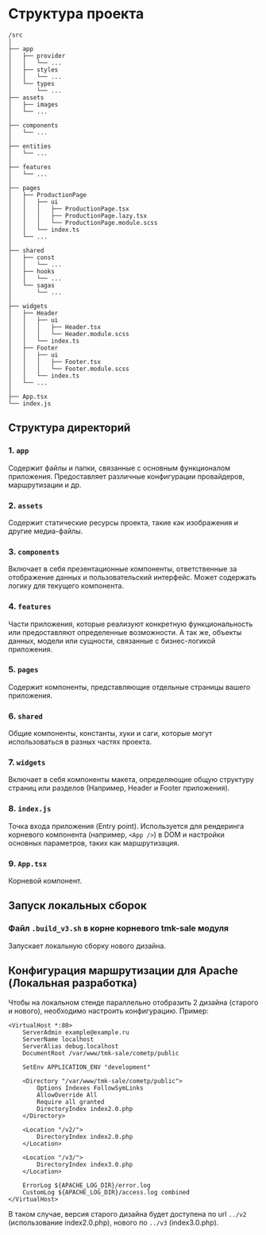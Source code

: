 # Структура проекта
```
/src
│
├── app
│   ├── provider
│   │   └── ...
│   ├── styles
│   │   └── ...
│   └── types
│       └── ...
├── assets
│   ├── images
│   └── ...
│
├── components
│   └── ...
│
├── entities
│   └── ...
│
├── features
│   └── ...
│
├── pages
│   ├── ProductionPage
│   │   ├── ui
│   │   │   ├── ProductionPage.tsx
│   │   │   ├── ProductionPage.lazy.tsx
│   │   │   └── ProductionPage.module.scss
│   │   └── index.ts
│   └── ...
│
├── shared
│   ├── const
│   │   └── ...
│   ├── hooks
│   │   └── ...
│   └── sagas
│       └── ...
│
├── widgets
│   ├── Header
│   │   ├── ui
│   │   │   ├── Header.tsx
│   │   │   └── Header.module.scss
│   │   └── index.ts
│   ├── Footer
│   │   ├── ui
│   │   │   ├── Footer.tsx
│   │   │   └── Footer.module.scss
│   │   └── index.ts
│   └── ...
│
├── App.tsx
└── index.js
```

## Структура директорий

### 1. `app`
Содержит файлы и папки, связанные с основным функционалом приложения.
Предоставляет различные конфигурации провайдеров, маршрутизации и др.

### 2. `assets`
Содержит статические ресурсы проекта, такие как изображения и другие медиа-файлы.

### 3. `components`
Включает в себя презентационные компоненты, ответственные за отображение данных и пользовательский интерфейс.
Может содержать логику для текущего компонента.

### 4. `features`
Части приложения, которые реализуют конкретную функциональность или предоставляют определенные возможности.
А так же, объекты данных, модели или сущности, связанные с бизнес-логикой приложения.

### 5. `pages`
Содержит компоненты, представляющие отдельные страницы вашего приложения.

### 6. `shared`
Общие компоненты, константы, хуки и саги, которые могут использоваться в разных частях проекта.

### 7. `widgets`
Включает в себя компоненты макета, определяющие общую структуру страниц или разделов (Например, Header и Footer приложения).

### 8. `index.js`
Точка входа приложения (Entry point). Используется для рендеринга корневого компонента (например, `<App />`) в DOM и настройки основных параметров, таких как маршрутизация.

### 9. `App.tsx`
Корневой компонент.

## Запуск локальных сборок

### Файл `.build_v3.sh` в корне корневого tmk-sale модуля
Запускает локальную сборку нового дизайна.

## Конфигурация маршрутизации для Apache (Локальная разработка)
Чтобы на локальном стенде параллельно отобразить 2 дизайна (старого и нового), необходимо настроить конфигурацию. Пример:

```
<VirtualHost *:80>
    ServerAdmin example@example.ru
    ServerName localhost
    ServerAlias debug.localhost
    DocumentRoot /var/www/tmk-sale/cometp/public

    SetEnv APPLICATION_ENV "development"

    <Directory "/var/www/tmk-sale/cometp/public">
        Options Indexes FollowSymLinks
        AllowOverride All
        Require all granted
        DirectoryIndex index2.0.php
    </Directory>

    <Location "/v2/">
        DirectoryIndex index2.0.php
    </Location>

    <Location "/v3/">
       	DirectoryIndex index3.0.php
    </Location>

    ErrorLog ${APACHE_LOG_DIR}/error.log
    CustomLog ${APACHE_LOG_DIR}/access.log combined
</VirtualHost>
```

В таком случае, версия старого дизайна будет доступена по url `../v2` (использование index2.0.php), нового по `../v3` (index3.0.php).
